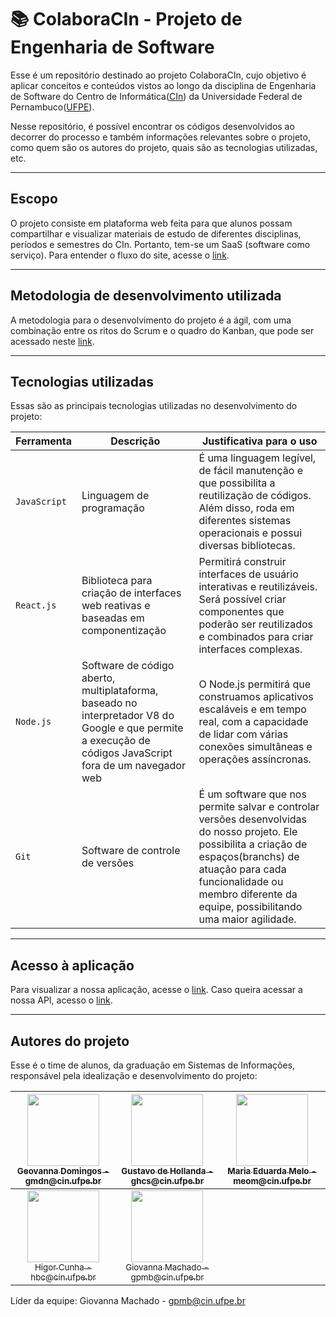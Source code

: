 # :books: ColaboraCIn - Projeto de Engenharia de Software
Esse é um repositório destinado ao projeto ColaboraCIn, cujo objetivo é aplicar conceitos e conteúdos vistos ao longo da disciplina de Engenharia de Software do Centro de Informática([CIn](https://portal.cin.ufpe.br/)) da Universidade Federal de Pernambuco([UFPE](https://www.ufpe.br)). 

Nesse repositório, é possível encontrar os códigos desenvolvidos ao decorrer do processo e também informações relevantes sobre o projeto, como quem são os autores do projeto, quais são as tecnologias utilizadas, etc.   

------

## Escopo

O projeto consiste em plataforma web feita para que alunos possam compartilhar e visualizar materiais de estudo de diferentes disciplinas, períodos e semestres do CIn. Portanto, tem-se um SaaS (software como serviço). Para entender o fluxo do site, acesse o [link](https://lucid.app/lucidchart/c2d029af-0822-4014-8e18-7a07301a5597/edit?viewport_loc=288%2C213%2C1480%2C673%2C0_0&invitationId=inv_0a321887-81da-4a9e-bd10-c6d407321919). 

------

## Metodologia de desenvolvimento utilizada

A metodologia para o desenvolvimento do projeto é a ágil, com uma combinação entre os ritos do Scrum e o quadro do Kanban, que pode ser acessado neste [link](https://github.com/users/geovannaadomingos/projects/1). 

------

## Tecnologias utilizadas

Essas são as principais tecnologias utilizadas no desenvolvimento do projeto:

| Ferramenta | Descrição | Justificativa para o uso |
| --- | --- | --- |
| `JavaScript` | Linguagem de programação | É uma linguagem legível, de fácil manutenção e que possibilita a reutilização de códigos. Além disso, roda em diferentes sistemas operacionais e possui diversas bibliotecas. |
| `React.js` | Biblioteca para criação de interfaces web reativas e baseadas em componentização | Permitirá construir interfaces de usuário interativas e reutilizáveis. Será possível criar componentes que poderão ser reutilizados e combinados para criar interfaces complexas. |
| `Node.js` | Software de código aberto, multiplataforma, baseado no interpretador V8 do Google e que permite a execução de códigos JavaScript fora de um navegador web | O Node.js permitirá que construamos aplicativos escaláveis e em tempo real, com a capacidade de lidar com várias conexões simultâneas e operações assíncronas. |
| `Git` | Software de controle de versões | É um software que nos permite salvar e controlar versões desenvolvidas do nosso projeto. Ele possibilita a criação de espaços(branchs) de atuação para cada funcionalidade ou membro diferente da equipe, possibilitando uma maior agilidade. |

------

## Acesso à aplicação

Para visualizar a nossa aplicação, acesse o [link](https://colaboracin.vercel.app/). Caso queira acessar a nossa API, acesso o [link](https://colaboracin-7lj2.onrender.com/api).

------

## Autores do projeto
Esse é o time de alunos, da graduação em Sistemas de Informações, responsável pela idealização e desenvolvimento do projeto:

| [<img src="https://avatars.githubusercontent.com/u/53124770?v=4" width=115><br><sub>Geovanna Domingos - gmdn@cin.ufpe.br </sub>](https://github.com/geovannaadomingos) |  [<img src="https://avatars.githubusercontent.com/u/104395661?v=4" width=115><br><sub>Gustavo de Hollanda - ghcs@cin.ufpe.br </sub>](https://github.com/gustavo-ghcs) |  [<img src="https://avatars.githubusercontent.com/u/103337809?v=4" width=115><br><sub>Maria Eduarda Melo - meom@cin.ufpe.br </sub>](https://github.com/Madu218) |
| :---: | :---: | :---:
| [<img src="https://avatars.githubusercontent.com/u/116587792?v=4" width=115><br><sub>Higor Cunha - hbc@cin.ufpe.br</sub>](https://github.com/higorcunha1) |  [<img src="https://avatars.githubusercontent.com/u/86128256?v=4" width=115><br><sub>Giovanna Machado - gpmb@cin.ufpe.br</sub>](https://github.com/giovannamachado) |

Líder da equipe: Giovanna Machado - gpmb@cin.ufpe.br
